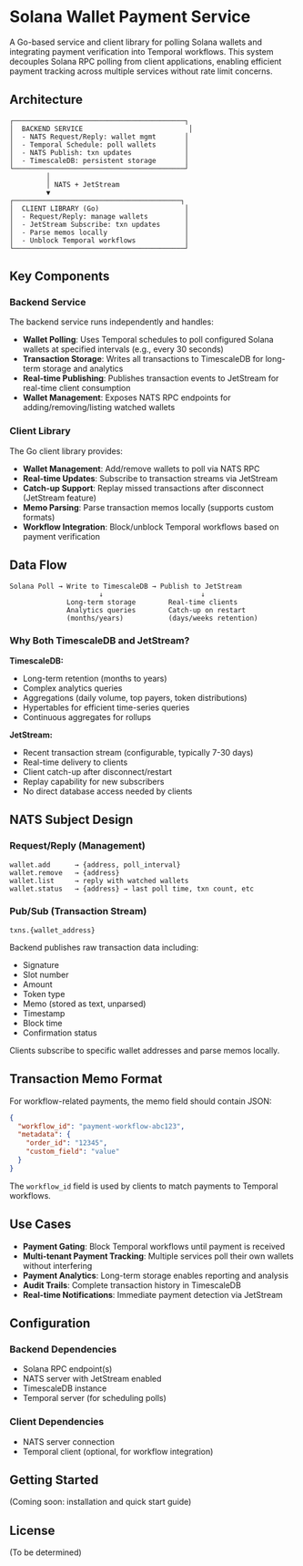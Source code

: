 # Solana Wallet Payment Service

A Go-based service and client library for polling Solana wallets and integrating payment verification into Temporal workflows. This system decouples Solana RPC polling from client applications, enabling efficient payment tracking across multiple services without rate limit concerns.

## Architecture

```
┌──────────────────────────────────────────┐
│  BACKEND SERVICE                          │
│  - NATS Request/Reply: wallet mgmt       │
│  - Temporal Schedule: poll wallets       │
│  - NATS Publish: txn updates             │
│  - TimescaleDB: persistent storage       │
└──────────────────────────────────────────┘
         │
         │ NATS + JetStream
         ▼
┌─────────────────────────────────────────┐
│  CLIENT LIBRARY (Go)                     │
│  - Request/Reply: manage wallets         │
│  - JetStream Subscribe: txn updates      │
│  - Parse memos locally                   │
│  - Unblock Temporal workflows            │
└──────────────────────────────────────────┘
```

## Key Components

### Backend Service

The backend service runs independently and handles:

- **Wallet Polling**: Uses Temporal schedules to poll configured Solana wallets at specified intervals (e.g., every 30 seconds)
- **Transaction Storage**: Writes all transactions to TimescaleDB for long-term storage and analytics
- **Real-time Publishing**: Publishes transaction events to JetStream for real-time client consumption
- **Wallet Management**: Exposes NATS RPC endpoints for adding/removing/listing watched wallets

### Client Library

The Go client library provides:

- **Wallet Management**: Add/remove wallets to poll via NATS RPC
- **Real-time Updates**: Subscribe to transaction streams via JetStream
- **Catch-up Support**: Replay missed transactions after disconnect (JetStream feature)
- **Memo Parsing**: Parse transaction memos locally (supports custom formats)
- **Workflow Integration**: Block/unblock Temporal workflows based on payment verification

## Data Flow

```
Solana Poll → Write to TimescaleDB → Publish to JetStream
                      ↓                        ↓
              Long-term storage        Real-time clients
              Analytics queries        Catch-up on restart
              (months/years)           (days/weeks retention)
```

### Why Both TimescaleDB and JetStream?

**TimescaleDB:**

- Long-term retention (months to years)
- Complex analytics queries
- Aggregations (daily volume, top payers, token distributions)
- Hypertables for efficient time-series queries
- Continuous aggregates for rollups

**JetStream:**

- Recent transaction stream (configurable, typically 7-30 days)
- Real-time delivery to clients
- Client catch-up after disconnect/restart
- Replay capability for new subscribers
- No direct database access needed by clients

## NATS Subject Design

### Request/Reply (Management)

```
wallet.add      → {address, poll_interval}
wallet.remove   → {address}
wallet.list     → reply with watched wallets
wallet.status   → {address} → last poll time, txn count, etc
```

### Pub/Sub (Transaction Stream)

```
txns.{wallet_address}
```

Backend publishes raw transaction data including:

- Signature
- Slot number
- Amount
- Token type
- Memo (stored as text, unparsed)
- Timestamp
- Block time
- Confirmation status

Clients subscribe to specific wallet addresses and parse memos locally.

## Transaction Memo Format

For workflow-related payments, the memo field should contain JSON:

```json
{
  "workflow_id": "payment-workflow-abc123",
  "metadata": {
    "order_id": "12345",
    "custom_field": "value"
  }
}
```

The `workflow_id` field is used by clients to match payments to Temporal workflows.

## Use Cases

- **Payment Gating**: Block Temporal workflows until payment is received
- **Multi-tenant Payment Tracking**: Multiple services poll their own wallets without interfering
- **Payment Analytics**: Long-term storage enables reporting and analysis
- **Audit Trails**: Complete transaction history in TimescaleDB
- **Real-time Notifications**: Immediate payment detection via JetStream

## Configuration

### Backend Dependencies

- Solana RPC endpoint(s)
- NATS server with JetStream enabled
- TimescaleDB instance
- Temporal server (for scheduling polls)

### Client Dependencies

- NATS server connection
- Temporal client (optional, for workflow integration)

## Getting Started

(Coming soon: installation and quick start guide)

## License

(To be determined)
